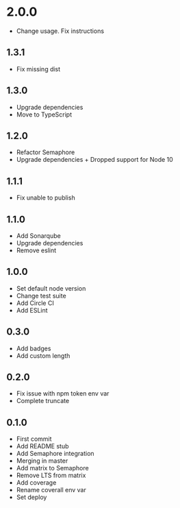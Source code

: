 # 2.0.0
+ Change usage. Fix instructions

## 1.3.1
+ Fix missing dist

## 1.3.0
+ Upgrade dependencies
+ Move to TypeScript

## 1.2.0
+ Refactor Semaphore
+ Upgrade dependencies + Dropped support for Node 10

## 1.1.1
+ Fix unable to publish

## 1.1.0
+ Add Sonarqube
+ Upgrade dependencies
+ Remove eslint

## 1.0.0
+ Set default node version
+ Change test suite
+ Add Circle CI
+ Add ESLint

## 0.3.0
+ Add badges
+ Add custom length

## 0.2.0
+ Fix issue with npm token env var
+ Complete truncate

## 0.1.0
+ First commit
+ Add README stub
+ Add Semaphore integration
+ Merging in master
+ Add matrix to Semaphore
+ Remove LTS from matrix
+ Add coverage
+ Rename coverall env var
+ Set deploy